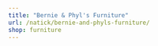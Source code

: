 ```yaml
---
title: "Bernie & Phyl's Furniture"
url: /natick/bernie-and-phyls-furniture/
shop: furniture
---
```

